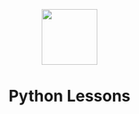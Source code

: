 <div align="center" > <img width="100vw" src="https://img.icons8.com/dusk/344/python.png"/>
 <h1 align="center"><strong>Python Lessons</b></strong></h1></div>

